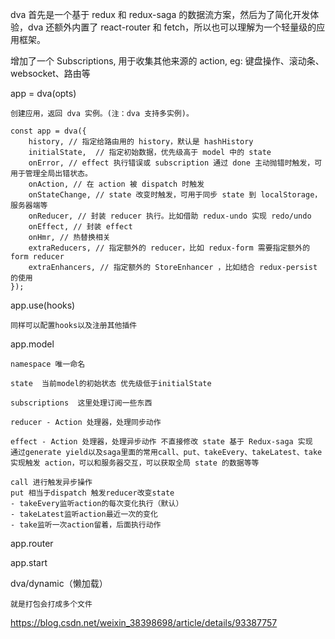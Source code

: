dva 首先是一个基于 redux 和 redux-saga 的数据流方案，然后为了简化开发体验，dva 还额外内置了 react-router 和 fetch，所以也可以理解为一个轻量级的应用框架。

增加了一个 Subscriptions, 用于收集其他来源的 action, eg: 键盘操作、滚动条、websocket、路由等

app = dva(opts)

    创建应用，返回 dva 实例。(注：dva 支持多实例)。

    const app = dva({
        history, // 指定给路由用的 history，默认是 hashHistory
        initialState,  // 指定初始数据，优先级高于 model 中的 state
        onError, // effect 执行错误或 subscription 通过 done 主动抛错时触发，可用于管理全局出错状态。
        onAction, // 在 action 被 dispatch 时触发
        onStateChange, // state 改变时触发，可用于同步 state 到 localStorage，服务器端等
        onReducer, // 封装 reducer 执行。比如借助 redux-undo 实现 redo/undo
        onEffect, // 封装 effect
        onHmr, // 热替换相关
        extraReducers, // 指定额外的 reducer，比如 redux-form 需要指定额外的 form reducer
        extraEnhancers, // 指定额外的 StoreEnhancer ，比如结合 redux-persist 的使用
    });

app.use(hooks)

    同样可以配置hooks以及注册其他插件

app.model

    namespace 唯一命名

    state  当前model的初始状态 优先级低于initialState

    subscriptions  这里处理订阅一些东西

    reducer - Action 处理器，处理同步动作

    effect - Action 处理器，处理异步动作 不直接修改 state 基于 Redux-saga 实现
    通过generate yield以及saga里面的常用call、put、takeEvery、takeLatest、take实现触发 action，可以和服务器交互，可以获取全局 state 的数据等等

    call 进行触发异步操作
    put 相当于dispatch 触发reducer改变state
    - takeEvery监听action的每次变化执行（默认）
    - takeLatest监听action最近一次的变化
    - take监听一次action留着，后面执行动作

app.router

app.start

dva/dynamic（懒加载）

    就是打包会打成多个文件

https://blog.csdn.net/weixin_38398698/article/details/93387757